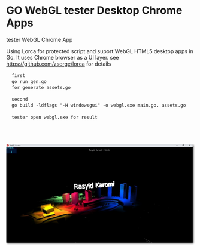 # GO WebGL tester Desktop Chrome Apps  

tester WebGL Chrome App

Using Lorca for protected script and suport WebGL
HTML5 desktop apps in Go. It uses Chrome browser as a UI layer.
see https://github.com/zserge/lorca for details


      first
      go run gen.go 
      for generate assets.go 
      
      second 
      go build -ldflags "-H windowsgui" -o webgl.exe main.go. assets.go
      
      tester open webgl.exe for result


<div>
  <br><br><br>
 </div>

<div align="center" >
<img  src="https://raw.githubusercontent.com/rasyidkaromi/webgl/master/cast.jpg"  width="780px"  />
</div>
  
  
  <div>
  <br><br><br>
 </div>
